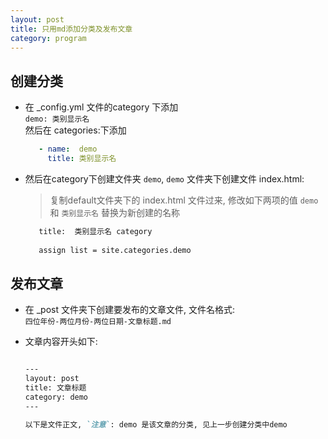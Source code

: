 ```yaml
---
layout: post
title: 只用md添加分类及发布文章
category: program
---
```



## 创建分类
- 在 _config.yml 文件的category 下添加   
    `demo: 类别显示名`  
    然后在 categories:下添加  
    ```yaml
       - name:  demo
         title: 类别显示名 
    ```  

- 然后在category下创建文件夹 `demo`, `demo` 文件夹下创建文件 index.html:  
  > 复制default文件夹下的 index.html 文件过来, 修改如下两项的值 
  > `demo` 和 `类别显示名` 替换为新创建的名称  
      
  ```html  
     title:  类别显示名 category
        
     assign list = site.categories.demo
  ```   
  
## 发布文章
- 在 _post 文件夹下创建要发布的文章文件, 文件名格式:   
  `四位年份-两位月份-两位日期-文章标题.md`  
  
- 文章内容开头如下:  
    ```markdown  
    
    ---
    layout: post
    title: 文章标题
    category: demo
    ---
    
    以下是文件正文, `注意`: demo 是该文章的分类, 见上一步创建分类中demo
    ```



